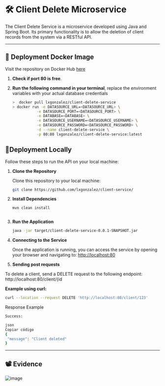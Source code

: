 # 🛠 **Client Delete Microservice**
The Client Delete Service is a microservice developed using Java and Spring Boot. Its primary functionality is to allow the deletion of client records from the system via a RESTful API.

---
## 🐳 **Deployment Docker Image**
Visit the repository on Docker Hub [here](https://hub.docker.com/r/lxgonzalez/client-delete-service)

1. **Check if port 80 is free**.
2. **Run the following command in your terminal**, replace the environment variables with your actual database credentials
   
    ```bash
    >  docker pull lxgonzalez/client-delete-service
    > docker run -e DATASOURCE_URL=<DATASOURCE_URL> \
               -e DATASOURCE_PORT=<DATASOURCE_PORT> \
               -e DATABASE=<DATABASE> \
               -e DATASOURCE_USERNAME=<DATASOURCE_USERNAME> \
               -e DATASOURCE_PASSWORD=<DATASOURCE_PASSWORD> \
               -d --name client-delete-service \
               -p 80:80 lxgonzalez/client-delete-service:latest
    ```
## 🚀**Deployment Locally**

Follow these steps to run the API on your local machine:

1. **Clone the Repository**  

   Clone this repository to your local machine:
   ```bash
   git clone https://github.com/lxgonzalez/client-service/
   
2. **Install Dependencies**
   ```bash
   mvn clean install


   
4. **Run the Application**
    ```bash
   java -jar target/client-delete-service-0.0.1-SNAPSHOT.jar

5. **Connecting to the Service**

   Once the application is running, you can access the service by opening your browser and navigating to: [http://localhost:80](http://localhost:80)

6. **Sending post requests**
   
To delete a client, send a DELETE request to the following endpoint: http://localhost:80/client/{id

**Example using curl:**
```bash
curl --location --request DELETE 'http://localhost:80/client/123'

```
Response Example
 ```bash
Success:

json
Copiar código
{
  "message": "Client deleted"
}
 ```

---
## 📽️ Evidence
![image](https://github.com/user-attachments/assets/9f0059d8-236f-47b2-ab17-278b8bcf3962)


